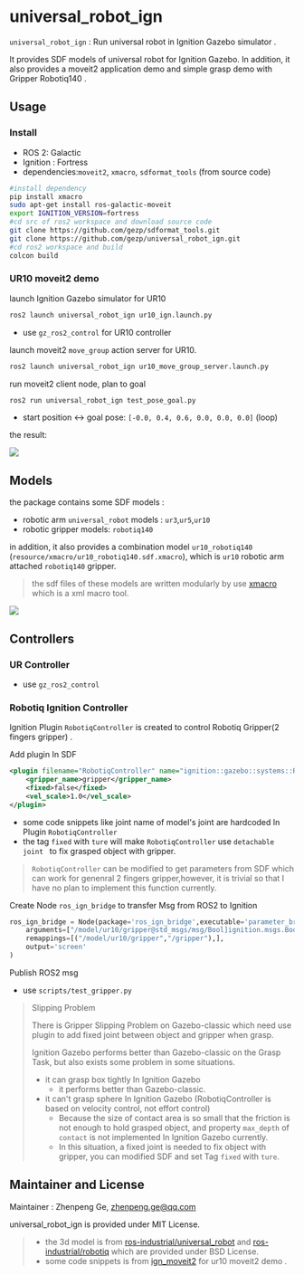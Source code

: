 # universal_robot_ign

 `universal_robot_ign`  : Run universal robot  in Ignition Gazebo simulator . 

It provides SDF models of universal robot for Ignition Gazebo. In addition, it also provides a moveit2 application demo and simple  grasp demo with Gripper Robotiq140 . 

## Usage

### Install

* ROS 2: Galactic
* Ignition : Fortress
* dependencies:`moveit2`, `xmacro`, `sdformat_tools` (from source code)

```bash
#install dependency
pip install xmacro
sudo apt-get install ros-galactic-moveit
export IGNITION_VERSION=fortress
#cd src of ros2 workspace and download source code
git clone https://github.com/gezp/sdformat_tools.git
git clone https://github.com/gezp/universal_robot_ign.git
#cd ros2 workspace and build
colcon build
```

###  UR10 moveit2 demo

launch Ignition Gazebo simulator for UR10 

```bash
ros2 launch universal_robot_ign ur10_ign.launch.py 
```

* use `gz_ros2_control` for UR10 controller

launch moveit2 `move_group` action server for UR10.

```bash
ros2 launch universal_robot_ign ur10_move_group_server.launch.py 
```

run moveit2  client node, plan to goal

```bash
ros2 run universal_robot_ign test_pose_goal.py
```

* start position <-> goal pose:  `[-0.0, 0.4, 0.6, 0.0, 0.0, 0.0]`  (loop)

the result:

![](doc/imgs/ur10_moveit2_demo.gif)

## Models

the package contains some SDF models :

* robotic arm `universal_robot` models : `ur3`,`ur5`,`ur10` 
* robotic gripper models: `robotiq140 `

in addition, it also provides a combination model `ur10_robotiq140` (`resource/xmacro/ur10_robotiq140.sdf.xmacro`), which  is `ur10` robotic arm attached `robotiq140` gripper.

> the sdf files of these models are written modularly by use [xmacro](https://github.com/gezp/xmacro) which is a xml macro tool.

![](doc/imgs/ur10_robotiq140.png)

## Controllers

### UR Controller

* use `gz_ros2_control`

### Robotiq Ignition Controller

Ignition Plugin `RobotiqController`  is created to control Robotiq  Gripper(2 fingers gripper) . 

Add plugin In SDF

```xml
<plugin filename="RobotiqController" name="ignition::gazebo::systems::RobotiqController">
	<gripper_name>gripper</gripper_name>
    <fixed>false</fixed>
    <vel_scale>1.0</vel_scale>
</plugin>    
```

* some code snippets  like joint name of model's joint are hardcoded  In Plugin `RobotiqController` 
* the tag `fixed` with `ture`  will make `RobotiqController`  use `detachable joint ` to  fix  grasped object with gripper.

> `RobotiqController`  can be modified to get parameters from SDF which  can work for genenral 2 fingers gripper,however, it is trivial so that I have no plan to implement this function currently.

Create Node  `ros_ign_bridge`  to transfer Msg from ROS2 to Ignition

```python
ros_ign_bridge = Node(package='ros_ign_bridge',executable='parameter_bridge',
	arguments=["/model/ur10/gripper@std_msgs/msg/Bool]ignition.msgs.Boolean"],
	remappings=[("/model/ur10/gripper","/gripper"),],
    output='screen'
)
```

Publish ROS2 msg

* use `scripts/test_gripper.py`

> Slipping Problem
>
> There is Gripper Slipping Problem on Gazebo-classic which need use plugin to add fixed joint between object and gripper when grasp.   
>
> Ignition Gazebo performs better than Gazebo-classic on the Grasp Task, but also exists some problem in some situations.
>
> * it can grasp box tightly In Ignition Gazebo
>   * it performs better than Gazebo-classic.
> * it can't grasp sphere In Ignition Gazebo (RobotiqController is based on velocity control, not effort control)
>   * Because the size of contact area is so small that the friction is not enough to hold grasped object, and property `max_depth`  of `contact`  is not implemented In Ignition Gazebo currently.
>   * In this situation, a fixed joint is needed to fix object with gripper, you can modified SDF and set Tag `fixed` with `ture`.

## Maintainer and License

Maintainer : Zhenpeng Ge, [zhenpeng.ge@qq.com](mailto:zhenpeng.ge@qq.com)

universal_robot_ign is provided under MIT License.

> * the 3d model is from  [ros-industrial/universal_robot](https://github.com/ros-industrial/universal_robot) and  [ros-industrial/robotiq](https://github.com/ros-industrial/robotiq) which are provided under BSD License.
> * some code snippets is from [ign_moveit2](https://github.com/AndrejOrsula/ign_moveit2)  for ur10 moveit2 demo .

